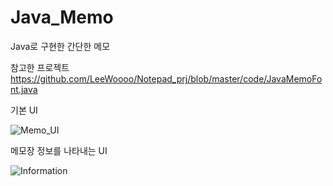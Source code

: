 # Java_Memo
Java로 구현한 간단한 메모

참고한 프로젝트
https://github.com/LeeWoooo/Notepad_prj/blob/master/code/JavaMemoFont.java


기본 UI

![Memo_UI](https://user-images.githubusercontent.com/59963677/112626631-cefcf680-8e73-11eb-9775-d40335b1e8fd.png)


메모장 정보를 나타내는 UI

![Information](https://user-images.githubusercontent.com/59963677/112626774-01a6ef00-8e74-11eb-8bb9-d403793f165b.png)

